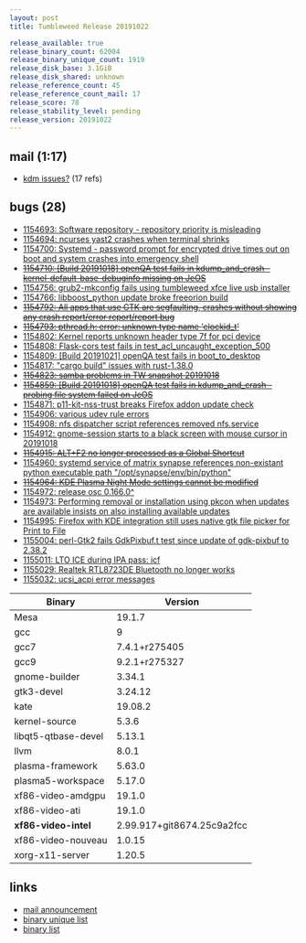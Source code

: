 ```yaml
---
layout: post
title: Tumbleweed Release 20191022

release_available: true
release_binary_count: 62004
release_binary_unique_count: 1919
release_disk_base: 3.1GiB
release_disk_shared: unknown
release_reference_count: 45
release_reference_count_mail: 17
release_score: 78
release_stability_level: pending
release_version: 20191022
---
```


## mail (1:17)

- [kdm issues?](https://lists.opensuse.org/opensuse-factory/2019-10/msg00306.html) (17 refs)

## bugs (28)

<!--more-->

- [1154693: Software repository - repository priority is misleading](https://bugzilla.opensuse.org/show_bug.cgi?id=1154693)
- [1154694: ncurses yast2 crashes when terminal shrinks](https://bugzilla.opensuse.org/show_bug.cgi?id=1154694)
- [1154700: Systemd - password prompt for encrypted drive times out on boot and system crashes into emergency shell](https://bugzilla.opensuse.org/show_bug.cgi?id=1154700)
- ~~[1154710: \[Build 20191018\] openQA test fails in kdump_and_crash - kernel-default-base-debuginfo missing on JeOS](https://bugzilla.opensuse.org/show_bug.cgi?id=1154710)~~
- [1154756: grub2-mkconfig fails using tumbleweed xfce live usb installer](https://bugzilla.opensuse.org/show_bug.cgi?id=1154756)
- [1154766: libboost_python update broke freeorion build](https://bugzilla.opensuse.org/show_bug.cgi?id=1154766)
- ~~[1154792: All apps that use GTK are segfaulting, crashes without showing any crash report/error report/report bug](https://bugzilla.opensuse.org/show_bug.cgi?id=1154792)~~
- ~~[1154793: pthread.h: error: unknown type name 'clockid_t'](https://bugzilla.opensuse.org/show_bug.cgi?id=1154793)~~
- [1154802: Kernel reports unknown header type 7f for pci device](https://bugzilla.opensuse.org/show_bug.cgi?id=1154802)
- [1154808: Flask-cors test fails in test_acl_uncaught_exception_500](https://bugzilla.opensuse.org/show_bug.cgi?id=1154808)
- [1154809: \[Build 20191021\] openQA test fails in boot_to_desktop](https://bugzilla.opensuse.org/show_bug.cgi?id=1154809)
- [1154817: "cargo build" issues with rust-1.38.0](https://bugzilla.opensuse.org/show_bug.cgi?id=1154817)
- ~~[1154823: samba problems in TW snapshot 20191018](https://bugzilla.opensuse.org/show_bug.cgi?id=1154823)~~
- ~~[1154859: \[Build 20191018\] openQA test fails in kdump_and_crash - probing file system failed on JeOS](https://bugzilla.opensuse.org/show_bug.cgi?id=1154859)~~
- [1154871: p11-kit-nss-trust breaks Firefox addon update check](https://bugzilla.opensuse.org/show_bug.cgi?id=1154871)
- [1154906: various udev rule errors](https://bugzilla.opensuse.org/show_bug.cgi?id=1154906)
- [1154908: nfs dispatcher script references removed nfs.service](https://bugzilla.opensuse.org/show_bug.cgi?id=1154908)
- [1154912: gnome-session starts to a black screen with mouse cursor in 20191018](https://bugzilla.opensuse.org/show_bug.cgi?id=1154912)
- ~~[1154915: ALT+F2 no longer processed as a Global Shortcut](https://bugzilla.opensuse.org/show_bug.cgi?id=1154915)~~
- [1154960: systemd service of matrix synapse references non-existant python executable path "/opt/synapse/env/bin/python"](https://bugzilla.opensuse.org/show_bug.cgi?id=1154960)
- ~~[1154964: KDE Plasma Night Mode settings cannot be modified](https://bugzilla.opensuse.org/show_bug.cgi?id=1154964)~~
- [1154972: release osc 0.166.0^](https://bugzilla.opensuse.org/show_bug.cgi?id=1154972)
- [1154973: Performing removal or installation using pkcon when updates are available insists on also installing available updates](https://bugzilla.opensuse.org/show_bug.cgi?id=1154973)
- [1154995: Firefox with KDE integration still uses native gtk file picker for Print to File](https://bugzilla.opensuse.org/show_bug.cgi?id=1154995)
- [1155004: perl-Gtk2 fails GdkPixbuf.t test since update of gdk-pixbuf to 2.38.2](https://bugzilla.opensuse.org/show_bug.cgi?id=1155004)
- [1155011: LTO ICE during IPA pass: icf](https://bugzilla.opensuse.org/show_bug.cgi?id=1155011)
- [1155029: Realtek RTL8723DE Bluetooth no longer works](https://bugzilla.opensuse.org/show_bug.cgi?id=1155029)
- [1155032: ucsi_acpi error messages](https://bugzilla.opensuse.org/show_bug.cgi?id=1155032)

Binary | Version
--- | ---
Mesa | 19.1.7
gcc | 9
gcc7 | 7.4.1+r275405
gcc9 | 9.2.1+r275327
gnome-builder | 3.34.1
gtk3-devel | 3.24.12
kate | 19.08.2
kernel-source | 5.3.6
libqt5-qtbase-devel | 5.13.1
llvm | 8.0.1
plasma-framework | 5.63.0
plasma5-workspace | 5.17.0
xf86-video-amdgpu | 19.1.0
xf86-video-ati | 19.1.0
**xf86-video-intel** | 2.99.917+git8674.25c9a2fcc
xf86-video-nouveau | 1.0.15
xorg-x11-server | 1.20.5

## links

- [mail announcement](https://lists.opensuse.org/opensuse-factory/2019-10/msg00304.html)
- [binary unique list](http://download.opensuse.org/history/20191022/rpm.unique.list)
- [binary list](http://download.opensuse.org/history/20191022/rpm.list)
